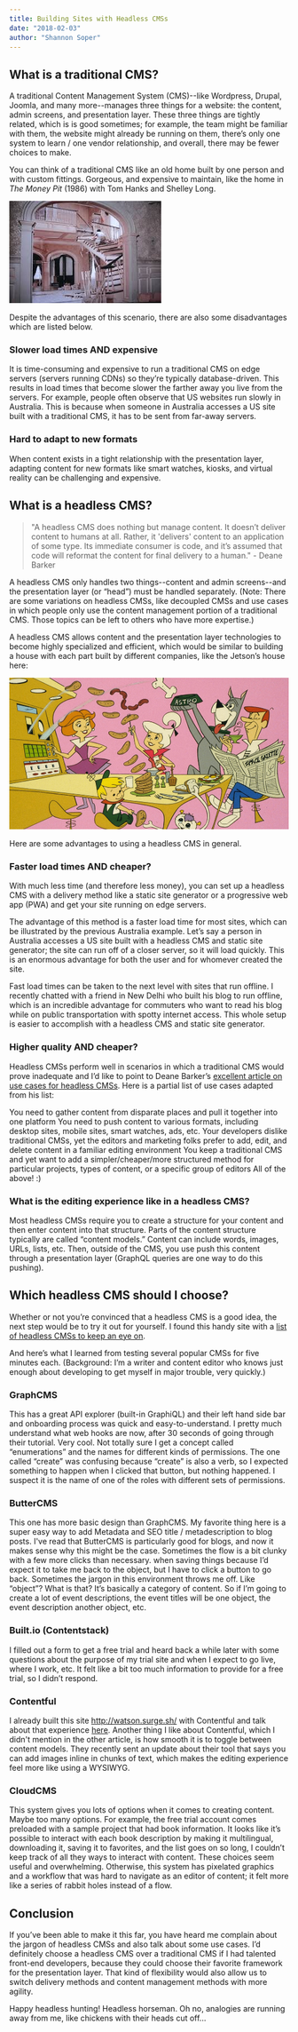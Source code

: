 ```yaml
---
title: Building Sites with Headless CMSs
date: "2018-02-03"
author: "Shannon Soper"
---
```


## What is a traditional CMS?

A traditional Content Management System (CMS)--like Wordpress, Drupal, Joomla, and many more--manages three things for a website: the content, admin screens, and presentation layer. These three things are tightly related, which is is good sometimes; for example, the team might be familiar with them, the website might already be running on them, there’s only one system to learn / one vendor relationship, and overall, there may be fewer choices to make.

You can think of a traditional CMS like an old home built by one person and with custom fittings. Gorgeous, and expensive to maintain, like the home in _The Money Pit_ (1986) with Tom Hanks and Shelley Long.

![Tom Hanks on a staircase that is falling apart](money-pit.jpeg)

Despite the advantages of this scenario, there are also some disadvantages which are listed below.

### Slower load times AND expensive

It is time-consuming and expensive to run a traditional CMS on edge servers (servers running CDNs) so they’re typically database-driven. This results in load times that become slower the farther away you live from the servers. For example, people often observe that US websites run slowly in Australia. This is because when someone in Australia accesses a US site built with a traditional CMS, it has to be sent from far-away servers.

### Hard to adapt to new formats

When content exists in a tight relationship with the presentation layer, adapting content for new formats like smart watches, kiosks, and virtual reality can be challenging and expensive.

## What is a headless CMS?

> "A headless CMS does nothing but manage content. It doesn’t deliver content to humans at all. Rather, it
> 'delivers' content to an application of some type. Its immediate consumer is code, and it’s assumed that
> code will reformat the content for final delivery to a human." - Deane Barker

A headless CMS only handles two things--content and admin screens--and the presentation layer (or “head”) must be handled separately. (Note: There are some variations on headless CMSs, like decoupled CMSs and use cases in which people only use the content management portion of a traditional CMS. Those topics can be left to others who have more expertise.)

A headless CMS allows content and the presentation layer technologies to become highly specialized and efficient, which would be similar to building a house with each part built by different companies, like the Jetson’s house here:

![The Jetson’s microwave shoots food at them and makes it so easy to eat!](the-jetsons.jpeg)

Here are some advantages to using a headless CMS in general.

### Faster load times AND cheaper?

With much less time (and therefore less money), you can set up a headless CMS with a delivery method like a static site generator or a progressive web app (PWA) and get your site running on edge servers.

The advantage of this method is a faster load time for most sites, which can be illustrated by the previous Australia example. Let’s say a person in Australia accesses a US site built with a headless CMS and static site generator; the site can run off of a closer server, so it will load quickly. This is an enormous advantage for both the user and for whomever created the site.

Fast load times can be taken to the next level with sites that run offline. I recently chatted with a friend in New Delhi who built his blog to run offline, which is an incredible advantage for commuters who want to read his blog while on public transportation with spotty internet access. This whole setup is easier to accomplish with a headless CMS and static site generator.

### Higher quality AND cheaper?

Headless CMSs perform well in scenarios in which a traditional CMS would prove inadequate and I’d like to point to Deane Barker’s [excellent article on use cases for headless CMSs](https://gadgetopia.com/post/9743). Here is a partial list of use cases adapted from his list:

You need to gather content from disparate places and pull it together into one platform
You need to push content to various formats, including desktop sites, mobile sites, smart watches, ads, etc.
Your developers dislike traditional CMSs, yet the editors and marketing folks prefer to add, edit, and delete content in a familiar editing environment
You keep a traditional CMS and yet want to add a simpler/cheaper/more structured method for particular projects, types of content, or a specific group of editors
All of the above! :)

### What is the editing experience like in a headless CMS?

Most headless CMSs require you to create a structure for your content and then enter content into that structure. Parts of the content structure typically are called “content models.” Content can include words, images, URLs, lists, etc. Then, outside of the CMS, you use push this content through a presentation layer (GraphQL queries are one way to do this pushing).

## Which headless CMS should I choose?

Whether or not you’re convinced that a headless CMS is a good idea, the next step would be to try it out for yourself. I found this handy site with a [list of headless CMSs to keep an eye on](https://headlesscms.org/about/).

And here’s what I learned from testing several popular CMSs for five minutes each. (Background: I’m a writer and content editor who knows just enough about developing to get myself in major trouble, very quickly.)

### GraphCMS

This has a great API explorer (built-in GraphiQL) and their left hand side bar and onboarding process was quick and easy-to-understand. I pretty much understand what web hooks are now, after 30 seconds of going through their tutorial. Very cool. Not totally sure I get a concept called “enumerations” and the names for different kinds of permissions. The one called “create” was confusing because “create” is also a verb, so I expected something to happen when I clicked that button, but nothing happened. I suspect it is the name of one of the roles with different sets of permissions.

### ButterCMS

This one has more basic design than GraphCMS. My favorite thing here is a super easy way to add Metadata and SEO title / metadescription to blog posts. I've read that ButterCMS is particularly good for blogs, and now it makes sense why this might be the case. Sometimes the flow is a bit clunky with a few more clicks than necessary. when saving things because I’d expect it to take me back to the object, but I have to click a button to go back. Sometimes the jargon in this environment throws me off. Like “object”? What is that? It’s basically a category of content. So if I’m going to create a lot of event descriptions, the event titles will be one object, the event description another object, etc.

### Built.io (Contentstack)

I filled out a form to get a free trial and heard back a while later with some questions about the purpose of my trial site and when I expect to go live, where I work, etc. It felt like a bit too much information to provide for a free trial, so I didn’t respond.

### Contentful

I already built this site http://watson.surge.sh/ with Contentful and talk about that experience [here](./building-a-site-with-react-and-contentful/). Another thing I like about Contentful, which I didn't mention in the other article, is how smooth it is to toggle between content models. They recently sent an update about their tool that says you can add images inline in chunks of text, which makes the editing experience feel more like using a WYSIWYG.

### CloudCMS

This system gives you lots of options when it comes to creating content. Maybe too many options. For example, the free trial account comes preloaded with a sample project that had book information. It looks like it’s possible to interact with each book description by making it multilingual, downloading it, saving it to favorites, and the list goes on so long, I couldn’t keep track of all they ways to interact with content. These choices seem useful and overwhelming. Otherwise, this system has pixelated graphics and a workflow that was hard to navigate as an editor of content; it felt more like a series of rabbit holes instead of a flow.

## Conclusion

If you’ve been able to make it this far, you have heard me complain about the jargon of headless CMSs and also talk about some use cases. I’d definitely choose a headless CMS over a traditional CMS if I had talented front-end developers, because they could choose their favorite framework for the presentation layer. That kind of flexibility would also allow us to switch delivery methods and content management methods with more agility.

Happy headless hunting! Headless horseman. Oh no, analogies are running away from me, like chickens with their heads cut off...
